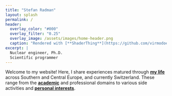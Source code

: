 ```yaml
---
title: "Stefan Radman"
layout: splash
permalink: /
header:
  overlay_color: "#000"
  overlay_filter: "0.25"
  overlay_image: /assets/images/home-header.png
  caption: "Rendered with [**ShaderThing**](https://github.com/virmodoetiae/shaderthing)"
excerpt: |
  Nuclear engineer, Ph.D.
  Scientific programmer
---
```


Welcome to my website! Here, I share experiences matured through **[my life](/about/)** across Southern and Central Europe, and currently Switzerland. These range from the **[academic](/publications/)** and professional domains to various side activities and **[personal interests](/blog/)**.